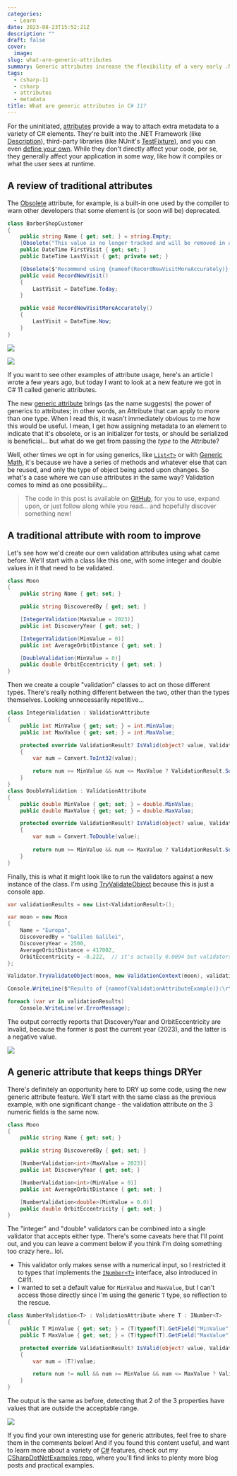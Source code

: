 ```yaml
---
categories:
  - Learn
date: 2023-08-23T15:52:21Z
description: ""
draft: false
cover:
  image:
slug: what-are-generic-attributes
summary: Generic attributes increase the flexibility of a very early .NET feature. Let's try using them and see how it keeps our code DRY.
tags:
  - csharp-11
  - csharp
  - attributes
  - metadata
title: What are generic attributes in C# 11?
---
```

For the uninitiated, [attributes](https://learn.microsoft.com/en-us/dotnet/csharp/advanced-topics/reflection-and-attributes/) provide a way to attach extra metadata to a variety of C# elements. They're built into the .NET Framework (like [Description](https://learn.microsoft.com/en-us/dotnet/api/system.componentmodel.descriptionattribute)), third-party libraries (like NUnit's [TestFixture](https://docs.nunit.org/articles/nunit/writing-tests/attributes/testfixture.html)), and you can even [define your own](https://learn.microsoft.com/en-us/dotnet/csharp/advanced-topics/reflection-and-attributes/attribute-tutorial). While they don't directly affect your code, per se, they generally affect your application in some way, like how it compiles or what the user sees at runtime.

## A review of traditional attributes

The [Obsolete](https://learn.microsoft.com/en-us/dotnet/api/system.obsoleteattribute) attribute, for example, is a built-in one used by the compiler to warn other developers that some element is (or soon will be) deprecated.

```csharp
class BarberShopCustomer
{
    public string Name { get; set; } = string.Empty;
    [Obsolete("This value is no longer tracked and will be removed in an upcoming release.", true)]
    public DateTime FirstVisit { get; set; }
    public DateTime LastVisit { get; private set; }

    [Obsolete($"Recommend using {nameof(RecordNewVisitMoreAccurately)}() instead. This method will be removed in upcoming release.")]
    public void RecordNewVisit()
    {
        LastVisit = DateTime.Today;
    }

    public void RecordNewVisitMoreAccurately()
    {
        LastVisit = DateTime.Now;
    }
}
```

![](image-13.png)

![](image-14.png)

If you want to see other examples of attribute usage, here's an article I wrote a few years ago, but today I want to look at a new feature we got in C# 11 called generic attributes.

The new [generic attribute](https://learn.microsoft.com/en-us/dotnet/csharp/whats-new/csharp-11#generic-attributes) brings (as the name suggests) the power of generics to attributes; in other words, an Attribute that can apply to more than one type. When I read this, it wasn't immediately obvious to me how this would be useful. I mean, I get how assigning metadata to an element to indicate that it's obsolete, or is an initializer for tests, or should be serialized is beneficial... but what do we get from passing the _type_ to the Attribute?

Well, other times we opt in for using generics, like [`List<T>`](https://learn.microsoft.com/en-us/dotnet/api/system.collections.generic.list-1) or with [Generic Math](https://grantwinney.com/csharp-generic-math-support/), it's because we have a series of methods and whatever else that can be reused, and only the type of object being acted upon changes. So what's a case where we can use attributes in the same way? Validation comes to mind as one possibility...

> The code in this post is available on [GitHub](https://github.com/grantwinney/CSharpDotNetExamples/tree/master/C%23%2011/GenericAttributes), for you to use, expand upon, or just follow along while you read... and hopefully discover something new!

## A traditional attribute with room to improve

Let's see how we'd create our own validation attributes using what came before. We'll start with a class like this one, with some integer and double values in it that need to be validated.

```csharp
class Moon
{
    public string Name { get; set; }

    public string DiscoveredBy { get; set; }

    [IntegerValidation(MaxValue = 2023)]
    public int DiscoveryYear { get; set; }

    [IntegerValidation(MinValue = 0)]
    public int AverageOrbitDistance { get; set; }

    [DoubleValidation(MinValue = 0)]
    public double OrbitEccentricity { get; set; }
}
```

Then we create a couple "validation" classes to act on those different types. There's really nothing different between the two, other than the types themselves. Looking unnecessarily repetitive...

```csharp
class IntegerValidation : ValidationAttribute
{
    public int MinValue { get; set; } = int.MinValue;
    public int MaxValue { get; set; } = int.MaxValue;

    protected override ValidationResult? IsValid(object? value, ValidationContext validationContext)
    {
        var num = Convert.ToInt32(value);

        return num >= MinValue && num <= MaxValue ? ValidationResult.Success : new ValidationResult(null);
    }
}
class DoubleValidation : ValidationAttribute
{
    public double MinValue { get; set; } = double.MinValue;
    public double MaxValue { get; set; } = double.MaxValue;

    protected override ValidationResult? IsValid(object? value, ValidationContext validationContext)
    {
        var num = Convert.ToDouble(value);
          
        return num >= MinValue && num <= MaxValue ? ValidationResult.Success : new ValidationResult(null);
    }
}
```

Finally, this is what it might look like to run the validators against a new instance of the class. I'm using [TryValidateObject](https://learn.microsoft.com/en-us/dotnet/api/system.componentmodel.dataannotations.validator.tryvalidateobject) because this is just a console app.

```csharp
var validationResults = new List<ValidationResult>();

var moon = new Moon
{
    Name = "Europa",
    DiscoveredBy = "Galileo Galilei",
    DiscoveryYear = 2500,
    AverageOrbitDistance = 417002,
    OrbitEccentricity = -0.222,  // it's actually 0.0094 but validators gotta validate
};

Validator.TryValidateObject(moon, new ValidationContext(moon), validationResults, true);

Console.WriteLine($"Results of {nameof(ValidationAttributeExample)}:\r\n");

foreach (var vr in validationResults)
    Console.WriteLine(vr.ErrorMessage);
```

The output correctly reports that DiscoveryYear and OrbitEccentricity are invalid, because the former is past the current year (2023), and the latter is a negative value.

![](image-15.png)

## A generic attribute that keeps things DRYer

There's definitely an opportunity here to DRY up some code, using the new generic attribute feature. We'll start with the same class as the previous example, with one significant change - the validation attribute on the 3 numeric fields is the same now.

```csharp
class Moon
{
    public string Name { get; set; }

    public string DiscoveredBy { get; set; }

    [NumberValidation<int>(MaxValue = 2023)]
    public int DiscoveryYear { get; set; }

    [NumberValidation<int>(MinValue = 0)]
    public int AverageOrbitDistance { get; set; }

    [NumberValidation<double>(MinValue = 0.0)]
    public double OrbitEccentricity { get; set; }
}
```

The "integer" and "double" validators can be combined into a single validator that accepts either type. There's some caveats here that I'll point out, and you can leave a comment below if you think I'm doing something too crazy here.. lol.

- This validator only makes sense with a numerical input, so I restricted it to types that implements the [`INumber<T>`](https://learn.microsoft.com/en-us/dotnet/api/system.numerics.inumber-1) interface, also introduced in C#11.
- I wanted to set a default value for `MinValue` and `MaxValue`, but I can't access those directly since I'm using the generic `T` type, so reflection to the rescue.

```csharp
class NumberValidation<T> : ValidationAttribute where T : INumber<T>
{
    public T MinValue { get; set; } = (T)typeof(T).GetField("MinValue").GetValue(null);
    public T MaxValue { get; set; } = (T)typeof(T).GetField("MaxValue").GetValue(null);

    protected override ValidationResult? IsValid(object? value, ValidationContext validationContext)
    {
        var num = (T?)value;

        return num != null && num >= MinValue && num <= MaxValue ? ValidationResult.Success : new ValidationResult(null);
    }
}
```

The output is the same as before, detecting that 2 of the 3 properties have values that are outside the acceptable range.

![](image-16.png)

If you find your own interesting use for generic attributes, feel free to share them in the comments below! And if you found this content useful, and want to learn more about a variety of [C#](https://grantwinney.com/tags/csharp/) features, check out my [CSharpDotNetExamples repo](https://github.com/grantwinney/CSharpDotNetExamples), where you'll find links to plenty more blog posts and practical examples.
